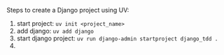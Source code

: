 Steps to create a Django project using UV:
1. start project: `uv init <project_name>`
2. add django: `uv add django`
3. start django project: `uv run django-admin startproject django_tdd .`
4. 